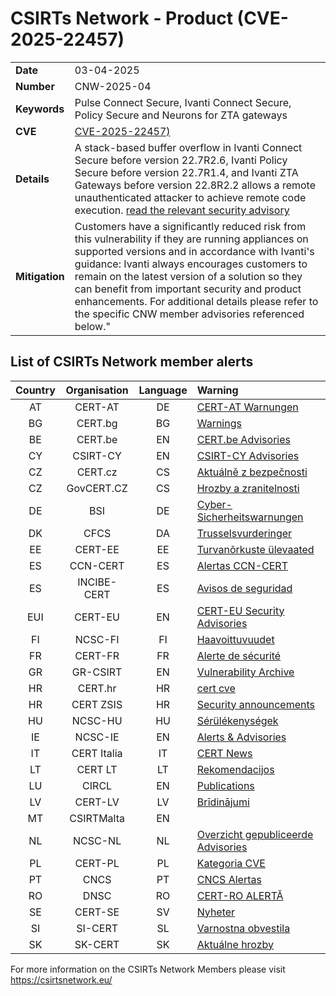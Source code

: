 # CSIRTs Network - Product (CVE-2025-22457)
|   |   |
|---|---|
| **Date** | 03-04-2025 |
| **Number** | CNW-2025-04 | 
| **Keywords** | Pulse Connect Secure, Ivanti Connect Secure, Policy Secure and Neurons for ZTA gateways | 
| **CVE** | [CVE-2025-22457)](https://www.ivanti.com/blog/security-update-pulse-connect-secure-ivanti-connect-secure-policy-secure-and-neurons-for-zta-gateways) | 
| **Details** | A stack-based buffer overflow in Ivanti Connect Secure before version 22.7R2.6, Ivanti Policy Secure before version 22.7R1.4, and Ivanti ZTA Gateways before version 22.8R2.2 allows a remote unauthenticated attacker to achieve remote code execution. [read the relevant security advisory](https://forums.ivanti.com/s/article/April-Security-Advisory-Ivanti-Connect-Secure-Policy-Secure-ZTA-Gateways-CVE-2025-22457?language=en_US)  |
| **Mitigation** | Customers have a significantly reduced risk from this vulnerability if they are running appliances on supported versions and in accordance with Ivanti's guidance:  Ivanti always encourages customers to remain on the latest version of a solution so they can benefit from important security and product enhancements. For additional details please refer to the specific CNW member advisories referenced below." |

## List of CSIRTs Network member alerts

| Country | Organisation | Language | Warning |
| :-----: | :----------: | :------: | :------ | 
| AT | CERT-AT | DE | [CERT-AT Warnungen](https://cert.at/de/meldungen/warnungen/) |
| BG | CERT.bg | BG | [Warnings](https://www.govcert.bg/en/category/warnings/) |
| BE | CERT.be | EN | [CERT.be Advisories](https://cert.be/en/advisories-0) |
| CY | CSIRT-CY | EN | [CSIRT-CY Advisories](https://csirt.cy/cve/) |
| CZ | CERT.cz | CS | [Aktuálně z bezpečnosti](https://csirt.cz/cs/kyberbezpecnost/aktualne-z-bezpecnosti/) |
| CZ | GovCERT.CZ | CS | [Hrozby a zranitelnosti](https://nukib.gov.cz/cs/infoservis/hrozby/) |
| DE | BSI | DE | [Cyber-Sicherheitswarnungen](https://www.bsi.bund.de/SiteGlobals/Forms/Suche/BSI/Sicherheitswarnungen/Sicherheitswarnungen_Formular.html) |
| DK | CFCS | DA | [Trusselsvurderinger](https://www.cfcs.dk/da/cybertruslen/trusselsvurderinger/) |
| EE | CERT-EE | EE | [Turvanõrkuste ülevaated](https://www.ria.ee/kuberturvalisus/kuberruumi-analuus-ja-ennetus/turvanorkused) |
| ES | CCN-CERT | ES | [Alertas CCN-CERT](https://www.ccn-cert.cni.es/es/seguridad-al-dia/alertas-ccn-cert?format=html) |
| ES | INCIBE-CERT | ES | [Avisos de seguridad](https://www.incibe-cert.es/alerta-temprana/avisos-seguridad) |
| EUI | CERT-EU | EN | [CERT-EU Security Advisories](https://cert.europa.eu/cert/newsletter/en/latest_SecurityBulletins_.html) |
| FI | NCSC-FI | FI | [Haavoittuvuudet](https://www.kyberturvallisuuskeskus.fi/fi/haavoittuvuudet) |
| FR | CERT-FR | FR | [Alerte de sécurité](https://www.cert.ssi.gouv.fr/alerte/) |
| GR | GR-CSIRT | EN | [Vulnerability Archive](https://csirt.cd.mil.gr/category/vulnerabilities/) |
| HR | CERT.hr | HR | [cert cve](https://cve.cert.hr/) |
| HR | CERT ZSIS | HR | [Security announcements](https://www.zsis.hr/default.aspx?id=12) |
| HU | NCSC-HU | HU | [Sérülékenységek](https://nki.gov.hu/figyelmeztetesek/cve-serulekenysegek/) |
| IE | NCSC-IE | EN | [Alerts & Advisories](https://www.ncsc.gov.ie/news/) |
| IT | CERT Italia | IT | [CERT News](https://www.csirt.gov.it/contenuti) |
| LT | CERT LT | LT | [Rekomendacijos](https://www.nksc.lt/rekomendacijos.html) |
| LU | CIRCL | EN | [Publications](https://www.circl.lu/pub/) |
| LV | CERT-LV | LV | [Brīdinājumi](https://cert.lv/lv/incidenti/bridinajumi) |
| MT | CSIRTMalta | EN | |
| NL | NCSC-NL | NL | [Overzicht gepubliceerde Advisories](https://advisories.ncsc.nl/advisories) |
| PL | CERT-PL | PL | [Kategoria CVE ](https://cert.pl/cve/) |
| PT | CNCS | PT | [CNCS Alertas](https://dyn.cncs.gov.pt/pt/alertas) |
| RO | DNSC | RO | [CERT-RO ALERTĂ](https://dnsc.ro/tag/alerte) |
| SE | CERT-SE | SV | [Nyheter](https://www.cert.se/nyheter/) |
| SI | SI-CERT | SL | [Varnostna obvestila](https://www.cert.si/category/varnostna-obvestila/) |
| SK | SK-CERT | SK | [Aktuálne hrozby](https://www.sk-cert.sk/threat/index.html) |








 

For more information on the CSIRTs Network Members please visit https://csirtsnetwork.eu/ 
